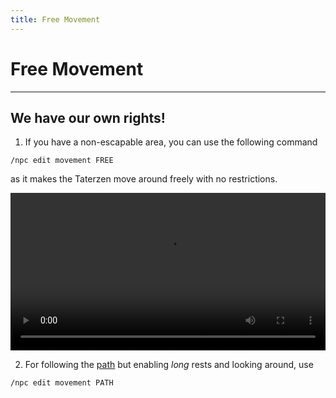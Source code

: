 ```yaml
---
title: Free Movement
---
```



# Free Movement

---


## We have our own rights!

1. If you have a non-escapable area, you can use the following command
```
/npc edit movement FREE
```
as it makes the Taterzen move around freely with no restrictions.

<video controls="true" allowfullscreen="true" width="100%">
	<source src="../../../assets/video/free_movement.mp4" type="video/mp4">
	<p>Your browser does not support the video element.</p>
</video>

2. For following the [path](../path.md) but enabling *long* rests and looking around, use
```
/npc edit movement PATH
```
